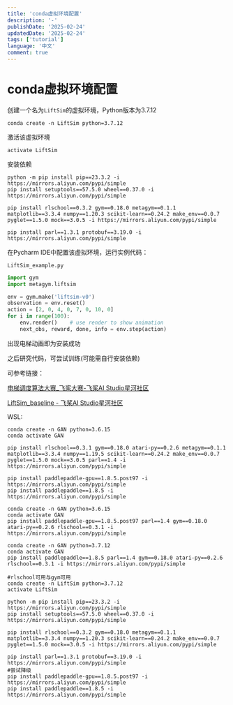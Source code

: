 ```yaml
---
title: 'conda虚拟环境配置'
description: '-'
publishDate: '2025-02-24'
updatedDate: '2025-02-24'
tags: ['tutorial']
language: '中文'
comment: true
---
```


# conda虚拟环境配置

创建一个名为`LiftSim`的虚拟环境，Python版本为3.7.12

```shell
conda create -n LiftSim python=3.7.12
```

激活该虚拟环境

```shell
activate LiftSim
```

安装依赖

```shell
python -m pip install pip==23.3.2 -i https://mirrors.aliyun.com/pypi/simple
pip install setuptools==57.5.0 wheel==0.37.0 -i https://mirrors.aliyun.com/pypi/simple

pip install rlschool==0.3.2 gym==0.18.0 metagym==0.1.1 matplotlib==3.3.4 numpy==1.20.3 scikit-learn==0.24.2 make_env==0.0.7 pyglet==1.5.0 mock==3.0.5 -i https://mirrors.aliyun.com/pypi/simple

pip install parl==1.3.1 protobuf==3.19.0 -i https://mirrors.aliyun.com/pypi/simple
```

在Pycharm IDE中配置该虚拟环境，运行实例代码：

`LiftSim_example.py`

```python
import gym
import metagym.liftsim

env = gym.make('liftsim-v0')
observation = env.reset()
action = [2, 0, 4, 0, 7, 0, 10, 0]
for i in range(100):
    env.render()    # use render to show animation
    next_obs, reward, done, info = env.step(action)
```

出现电梯动画即为安装成功

之后研究代码，可尝试训练(可能需自行安装依赖)

可参考链接：

[电梯调度算法大赛_飞桨大赛-飞桨AI Studio星河社区](https://aistudio.baidu.com/competition/detail/11/0/introduction)

[LiftSim_baseline - 飞桨AI Studio星河社区](https://aistudio.baidu.com/projectdetail/100632)



WSL:

```shell
conda create -n GAN python=3.6.15
conda activate GAN

pip install rlschool==0.3.1 gym==0.18.0 atari-py==0.2.6 metagym==0.1.1 matplotlib==3.3.4 numpy==1.19.5 scikit-learn==0.24.2 make_env==0.0.7 pyglet==1.5.0 mock==3.0.5 parl==1.4 -i https://mirrors.aliyun.com/pypi/simple

pip install paddlepaddle-gpu==1.8.5.post97 -i https://mirrors.aliyun.com/pypi/simple
pip install paddlepaddle==1.8.5 -i https://mirrors.aliyun.com/pypi/simple
```

```
conda create -n GAN python=3.6.15
conda activate GAN
pip install paddlepaddle-gpu==1.8.5.post97 parl==1.4 gym==0.18.0 atari-py==0.2.6 rlschool==0.3.1 -i https://mirrors.aliyun.com/pypi/simple
```

```
conda create -n GAN python=3.7.12
conda activate GAN
pip install paddlepaddle==1.8.5 parl==1.4 gym==0.18.0 atari-py==0.2.6 rlschool==0.3.1 -i https://mirrors.aliyun.com/pypi/simple
```



```
#rlschool可用与gym可用
conda create -n LiftSim python=3.7.12
activate LiftSim

python -m pip install pip==23.3.2 -i https://mirrors.aliyun.com/pypi/simple
pip install setuptools==57.5.0 wheel==0.37.0 -i https://mirrors.aliyun.com/pypi/simple

pip install rlschool==0.3.2 gym==0.18.0 metagym==0.1.1 matplotlib==3.3.4 numpy==1.20.3 scikit-learn==0.24.2 make_env==0.0.7 pyglet==1.5.0 mock==3.0.5 -i https://mirrors.aliyun.com/pypi/simple

pip install parl==1.3.1 protobuf==3.19.0 -i https://mirrors.aliyun.com/pypi/simple
#尝试降级
pip install paddlepaddle-gpu==1.8.5.post97 -i https://mirrors.aliyun.com/pypi/simple
pip install paddlepaddle==1.8.5 -i https://mirrors.aliyun.com/pypi/simple
```



